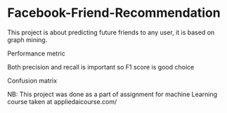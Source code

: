 # Facebook-Friend-Recommendation
This project is about predicting future friends to any user, it is based on graph mining.


Performance metric

Both precision and recall is important so F1 score is good choice

Confusion matrix


NB: This project was done as a part of assignment for machine Learning course taken at appliedaicourse.com/
